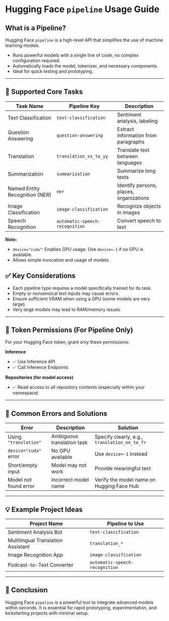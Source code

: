 # Hugging Face `pipeline` Usage Guide

## What is a Pipeline?

Hugging Face `pipeline` is a high-level API that simplifies the use of machine learning models.  
- Runs powerful models with a single line of code, no complex configuration required.  
- Automatically loads the model, tokenizer, and necessary components.  
- Ideal for quick testing and prototyping.

---

## 🔧 Supported Core Tasks

| Task Name                  | Pipeline Key                | Description |
|---------------------------|-----------------------------|-------------|
| Text Classification        | `text-classification`       | Sentiment analysis, labeling |
| Question Answering         | `question-answering`        | Extract information from paragraphs |
| Translation                | `translation_xx_to_yy`      | Translate text between languages |
| Summarization              | `summarization`             | Summarize long texts |
| Named Entity Recognition (NER) | `ner`                 | Identify persons, places, organizations |
| Image Classification       | `image-classification`      | Recognize objects in images |
| Speech Recognition         | `automatic-speech-recognition` | Convert speech to text |

**Note:**  
- `device="cuda"`: Enables GPU usage. Use `device=-1` if no GPU is available.  
- Allows simple invocation and usage of models.  

## ✅ Key Considerations

- Each pipeline type requires a model specifically trained for its task.  
- Empty or nonsensical text inputs may cause errors.  
- Ensure sufficient VRAM when using a GPU (some models are very large).  
- Very large models may lead to RAM/memory issues.  

---

## 🔐 Token Permissions (For Pipeline Only)

For your Hugging Face token, grant only these permissions:  

**Inference**  
- ✅ Use Inference API  
- ✅ Call Inference Endpoints  

**Repositories (for model access)**  
- ✅ Read access to all repository contents (especially within your namespace)  

---

## 🧪 Common Errors and Solutions

| Error                              | Description                     | Solution                          |
|------------------------------------|---------------------------------|-----------------------------------|
| Using `"translation"`              | Ambiguous translation task      | Specify clearly, e.g., `translation_en_to_fr` |
| `device="cuda"` error              | No GPU available                | Use `device=-1` instead           |
| Short/empty input                  | Model may not work              | Provide meaningful text           |
| Model not found error              | Incorrect model name            | Verify the model name on Hugging Face Hub |

---

## 💡 Example Project Ideas

| Project Name                     | Pipeline to Use               |
|----------------------------------|-------------------------------|
| Sentiment Analysis Bot           | `text-classification`         |
| Multilingual Translation Assistant | `translation_*`              |
| Image Recognition App            | `image-classification`        |
| Podcast-to-Text Converter        | `automatic-speech-recognition` |

---

## 🚀 Conclusion

Hugging Face `pipeline` is a powerful tool to integrate advanced models within seconds. It is essential for rapid prototyping, experimentation, and kickstarting projects with minimal setup.  

